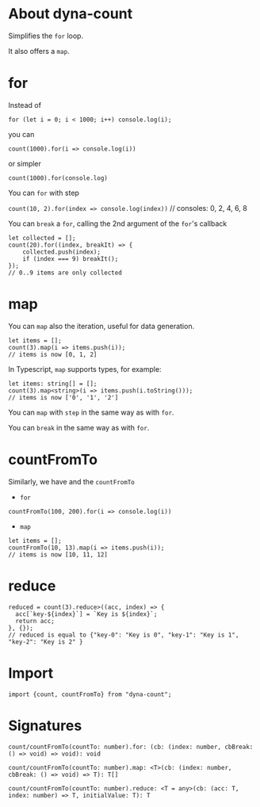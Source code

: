 # About dyna-count

Simplifies the `for` loop.

It also offers a `map`.

# for

Instead of

`for (let i = 0; i < 1000; i++) console.log(i);`

you can

`count(1000).for(i => console.log(i))`

or simpler

`count(1000).for(console.log)`

You can `for` with step

`count(10, 2).for(index => console.log(index))` // consoles: 0, 2, 4, 6, 8

You can `break` a `for`, calling the 2nd argument of the `for`'s callback

```
let collected = [];
count(20).for((index, breakIt) => {
    collected.push(index);
    if (index === 9) breakIt();
});
// 0..9 items are only collected
```

# map

You can `map` also the iteration, useful for data generation.

```
let items = [];
count(3).map(i => items.push(i));
// items is now [0, 1, 2]
```

In Typescript, `map` supports types, for example:

```
let items: string[] = [];
count(3).map<string>(i => items.push(i.toString()));
// items is now ['0', '1', '2']
```

You can `map` with `step` in the same way as with `for`.

You can `break` in the same way as with `for`.

# countFromTo

Similarly, we have and the  `countFromTo`

- `for`

`countFromTo(100, 200).for(i => console.log(i))`

- `map`

```
let items = [];
countFromTo(10, 13).map(i => items.push(i));
// items is now [10, 11, 12]
```

# reduce

```
reduced = count(3).reduce>((acc, index) => {
  acc[`key-${index}`] = `Key is ${index}`;
  return acc;
}, {});
// reduced is equal to {"key-0": "Key is 0", "key-1": "Key is 1", "key-2": "Key is 2" }
```

# Import

`import {count, countFromTo} from "dyna-count";`

# Signatures

`count/countFromTo(countTo: number).for: (cb: (index: number, cbBreak: () => void) => void): void`

`count/countFromTo(countTo: number).map: <T>(cb: (index: number, cbBreak: () => void) => T): T[]`

`count/countFromTo(countTo: number).reduce: <T = any>(cb: (acc: T, index: number) => T, initialValue: T): T`
